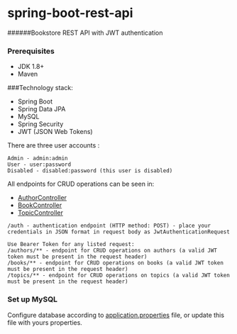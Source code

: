 # spring-boot-rest-api
######Bookstore REST API with JWT authentication

### Prerequisites
- JDK 1.8+  
- Maven

###Technology stack:
* Spring Boot
* Spring Data JPA
* MySQL
* Spring Security
* JWT (JSON Web Tokens)

There are three user accounts :
```
Admin - admin:admin
User - user:password
Disabled - disabled:password (this user is disabled)
```

All endpoints for CRUD operations can be seen in:
 - [AuthorController](https://github.com/Kvark900/spring-boot-rest-api/blob/master/src/main/java/com/kvark900/api/controller/AuthorController.java#L23)  
 - [BookController](https://github.com/Kvark900/spring-boot-rest-api/blob/master/src/main/java/com/kvark900/api/controller/BookController.java#L21)  
 - [TopicController](https://github.com/Kvark900/spring-boot-rest-api/blob/master/src/main/java/com/kvark900/api/controller/TopicController.java#L18)  
```
/auth - authentication endpoint (HTTP method: POST) - place your credentials in JSON format in request body as JwtAuthenticationRequest 

Use Bearer Token for any listed request:
/authors/** - endpoint for CRUD operations on authors (a valid JWT token must be present in the request header)   
/books/** - endpoint for CRUD operations on books (a valid JWT token must be present in the request header)   
/topics/** - endpoint for CRUD operations on topics (a valid JWT token must be present in the request header)   
```


### Set up MySQL
Configure database according to [application.properties](https://github.com/Kvark900/spring-boot-rest-api/blob/master/src/main/resources/application.properties) file, or update this file with yours properties.
